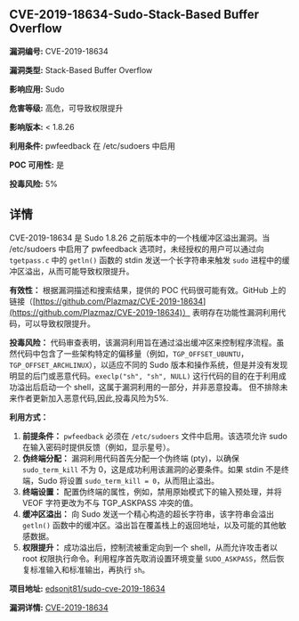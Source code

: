 ## CVE-2019-18634-Sudo-Stack-Based Buffer Overflow

**漏洞编号:** CVE-2019-18634

**漏洞类型:** Stack-Based Buffer Overflow

**影响应用:** Sudo

**危害等级:** 高危，可导致权限提升

**影响版本:** < 1.8.26

**利用条件:** pwfeedback 在 /etc/sudoers 中启用

**POC 可用性:** 是

**投毒风险:** 5%

## 详情

CVE-2019-18634 是 Sudo 1.8.26 之前版本中的一个栈缓冲区溢出漏洞。当 /etc/sudoers 中启用了 pwfeedback 选项时，未经授权的用户可以通过向 `tgetpass.c` 中的 `getln()` 函数的 stdin 发送一个长字符串来触发 `sudo` 进程中的缓冲区溢出，从而可能导致权限提升。

**有效性：** 根据漏洞描述和搜索结果，提供的 POC 代码很可能有效。GitHub 上的链接（[https://github.com/Plazmaz/CVE-2019-18634](https://github.com/Plazmaz/CVE-2019-18634)） 表明存在功能性漏洞利用代码，可以导致权限提升。

**投毒风险：** 代码审查表明，该漏洞利用旨在通过溢出缓冲区来控制程序流程。虽然代码中包含了一些架构特定的偏移量（例如，`TGP_OFFSET_UBUNTU`，`TGP_OFFSET_ARCHLINUX`），以适应不同的 Sudo 版本和操作系统，但是并没有发现明显的后门或恶意代码。`execlp("sh", "sh", NULL)` 这行代码的目的在于利用成功溢出后启动一个 shell，这属于漏洞利用的一部分，并非恶意投毒。 但不排除未来作者更新加入恶意代码,因此,投毒风险为5%.

**利用方式：**

1.  **前提条件：** `pwfeedback` 必须在 `/etc/sudoers` 文件中启用。该选项允许 sudo 在输入密码时提供反馈（例如，显示星号）。
2.  **伪终端分配：** 漏洞利用代码首先分配一个伪终端 (pty)，以确保 `sudo_term_kill` 不为 0，这是成功利用该漏洞的必要条件。如果 stdin 不是终端，Sudo 将设置 `sudo_term_kill = 0`，从而阻止溢出。
3.  **终端设置：** 配置伪终端的属性，例如，禁用原始模式下的输入预处理，并将 VEOF 字符更改为不与 TGP_ASKPASS 冲突的值。
4.  **缓冲区溢出：** 向 Sudo 发送一个精心构造的超长字符串，该字符串会溢出 `getln()` 函数中的缓冲区。溢出旨在覆盖栈上的返回地址，以及可能的其他敏感数据。
5.  **权限提升：** 成功溢出后，控制流被重定向到一个 shell，从而允许攻击者以 root 权限执行命令。利用程序首先取消设置环境变量 `SUDO_ASKPASS`，然后恢复标准输入和标准输出，再执行 `sh`。

**项目地址:** [edsonjt81/sudo-cve-2019-18634](https://github.com/edsonjt81/sudo-cve-2019-18634)

**漏洞详情:** [CVE-2019-18634](https://nvd.nist.gov/vuln/detail/CVE-2019-18634)